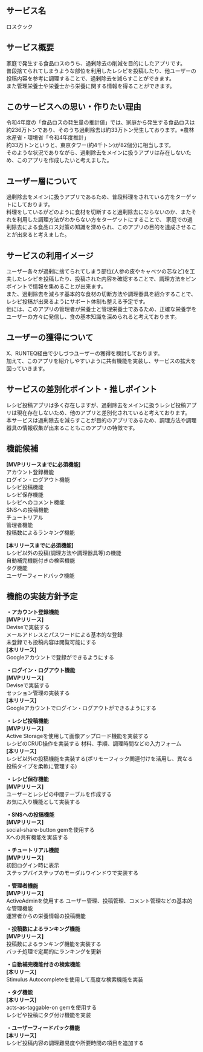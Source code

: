 ## サービス名
ロスクック

## サービス概要
家庭で発生する食品ロスのうち、過剰除去の削減を目的にしたアプリです。  
普段捨てられてしまうような部位を利用したレシピを投稿したり、他ユーザーの投稿内容を参考に調理することで、過剰除去を減らすことができます。  
また管理栄養士や栄養士から栄養に関する情報を得ることができます。  

## このサービスへの思い・作りたい理由
令和4年度の「食品ロスの発生量の推計値」では、家庭から発生する食品ロスは約236万トンであり、そのうち過剰除去は約33万トン発生しております。※農林水産省・環境省「令和4年度推計」  
約33万トンというと、東京タワー(約4千トン)が82個分に相当します。  
そのような状況でありながら、過剰除去をメインに扱うアプリは存在しないため、このアプリを作成したいと考えました。  

## ユーザー層について
過剰除去をメインに扱うアプリであるため、普段料理をされている方をターゲットにしております。  
料理をしているがどのように食材を切断すると過剰除去にならないのか、またそれを利用した調理方法がわからない方をターゲットにすることで、
家庭での過剰除去による食品ロス対策の知識を深められ、このアプリの目的を達成させることが出来ると考えました。  

## サービスの利用イメージ
ユーザー各々が過剰に捨てられてしまう部位(人参の皮やキャベツの芯など)を工夫したレシピを投稿したり、投稿された内容を確認することで、調理方法をピンポイントで情報を集めることが出来ます。  
また、過剰除去を減らす基本的な食材の切断方法や調理器具を紹介することで、レシピ投稿が出来るようにサポート体制も整える予定です。  
他には、このアプリの管理者が栄養士と管理栄養士であるため、正確な栄養学をユーザーの方々に発信し、食の基本知識を深められると考えております。  

## ユーザーの獲得について
X、RUNTEQ経由で少しづつユーザーの獲得を検討しております。  
加えて、このアプリを紹介しやすいように共有機能を実装し、サービスの拡大を図っていきます。  

## サービスの差別化ポイント・推しポイント
レシピ投稿アプリは多く存在しますが、過剰除去をメインに扱うレシピ投稿アプリは現在存在しないため、他のアプリと差別化されていると考えております。  
本サービスは過剰除去を減らすことが目的のアプリであるため、調理方法や調理器具の情報収集が出来ることもこのアプリの特徴です。  

## 機能候補
**[MVPリリースまでに必須機能]**  
アカウント登録機能  
ログイン・ログアウト機能  
レシピ投稿機能  
レシピ保存機能  
レシピへのコメント機能  
SNSへの投稿機能  
チュートリアル  
管理者機能  
投稿数によるランキング機能  

**[本リリースまでに必須機能]**  
レシピ以外の投稿(調理方法や調理器具等)の機能  
自動補完機能付きの検索機能  
タグ機能  
ユーザーフィードバック機能  


## 機能の実装方針予定
**・アカウント登録機能**  
**[MVPリリース]**  
Deviseで実装する  
メールアドレスとパスワードによる基本的な登録  
未登録でも投稿内容は閲覧可能にする  
**[本リリース]**  
Googleアカウントで登録ができるようにする  

**・ログイン・ログアウト機能**  
**[MVPリリース]**  
Deviseで実装する  
セッション管理の実装する  
**[本リリース]**  
Googleアカウントでログイン・ログアウトができるようにする  

**・レシピ投稿機能**  
**[MVPリリース]**  
Active Storageを使用して画像アップロード機能を実装する  
レシピのCRUD操作を実装する
材料、手順、調理時間などの入力フォーム  
**[本リリース]**  
レシピ以外の投稿機能を実装する(ポリモーフィック関連付けを活用し、異なる投稿タイプを柔軟に管理する)  

**・レシピ保存機能**  
**[MVPリリース]**  
ユーザーとレシピの中間テーブルを作成する  
お気に入り機能として実装する  

**・SNSへの投稿機能**  
**[MVPリリース]**  
social-share-button gemを使用する  
Xへの共有機能を実装する  

**・チュートリアル機能**  
**[MVPリリース]**  
初回ログイン時に表示  
ステップバイステップのモーダルウインドウで実装する  

**・管理者機能**  
**[MVPリリース]**  
ActiveAdminを使用する
ユーザー管理、投稿管理、コメント管理などの基本的な管理機能  
運営者からの栄養情報の投稿機能  

**・投稿数によるランキング機能**  
**[MVPリリース]**  
投稿数によるランキング機能を実装する  
バッチ処理で定期的にランキングを更新  

**・自動補完機能付きの検索機能**  
**[本リリース]**  
Stimulus Autocompleteを使用して高度な検索機能を実装  

**・タグ機能**  
**[本リリース]**  
acts-as-taggable-on gemを使用する  
レシピや投稿にタグ付け機能を実装  

**・ユーザーフィードバック機能**  
**[本リリース]**  
レシピ投稿内容の調理難易度や所要時間の項目を追加する  
